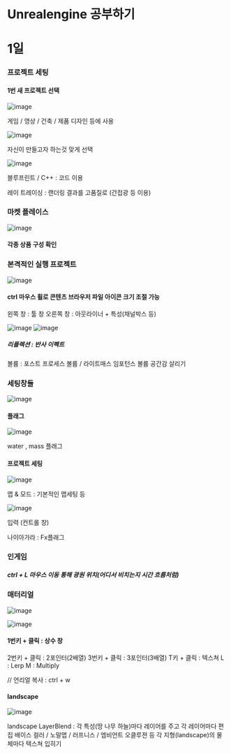 # Unrealengine 공부하기

# 1일

### 프로젝트 세팅

#### 1번 새 프로젝트 선택

![image](https://user-images.githubusercontent.com/80494367/117901233-df730e80-b305-11eb-892b-164e4d5c5d25.png)

게임 / 영상 / 건축 / 제품 디자인 등에 사용          
    
![image](https://user-images.githubusercontent.com/80494367/117901506-717b1700-b306-11eb-99ad-0c34c357918f.png)
    
자신이 만들고자 하는것 맞게 선택
    
![image](https://user-images.githubusercontent.com/80494367/117900345-f87ac000-b303-11eb-99c4-4819fcde02fe.png)
    
블루프린트 / C++ : 코드 이용
    
레이 트레이싱 : 랜더링 결과를 고품질로 (간접광 등 이용)

### 마켓 플레이스
   
![image](https://user-images.githubusercontent.com/80494367/117900582-7212ae00-b304-11eb-92b7-9ee311cb02d8.png)
   
#### 각종 상품 구성 확인

### 본격적인 실행 프로젝트
   
![image](https://user-images.githubusercontent.com/80494367/117902709-0bdc5a00-b309-11eb-9c79-6a537ce59383.png)
   
####  ctrl 마우스 휠로  콘텐츠 브라우저 파일 아이콘 크기 조절 가능
   
   왼쪽 창 : 툴 창
   오른쪽 창 : 아웃라이너 + 특성(채널박스 등)
      
![image](https://user-images.githubusercontent.com/80494367/117903143-fae01880-b309-11eb-939a-add19da37064.png)
![image](https://user-images.githubusercontent.com/80494367/117903180-0a5f6180-b30a-11eb-950e-30c62041a24a.png)
   
##### 리플렉션 : 반사 이펙트
볼륨 : 포스트 프로세스 볼륨 / 라이트매스 임포턴스 볼륨
공간감 살리기   


### 세팅창들

![image](https://user-images.githubusercontent.com/80494367/117903676-f2d4a880-b30a-11eb-9fe2-b2ec0bad5fe2.png)

#### 플래그
![image](https://user-images.githubusercontent.com/80494367/117903879-5232b880-b30b-11eb-80ab-37fe32b56b13.png)

water , mass 플래그

#### 프로젝트 세팅
![image](https://user-images.githubusercontent.com/80494367/117904129-c0777b00-b30b-11eb-8603-d155c421857e.png)
   
   맵 & 모드 :  기본적인 맵세팅 등

![image](https://user-images.githubusercontent.com/80494367/117904408-47c4ee80-b30c-11eb-9e38-8ad11193f143.png)

   입력 (컨트롤 창)
   

나이아가라 : Fx플래그



### 인게임

##### ctrl + L 마우스 이동 통해  광원 위치(어디서 비치는지  시간 흐름처럼)


### 매터리얼

![image](https://user-images.githubusercontent.com/80494367/117909227-cde53300-b314-11eb-9f70-a8c50f098b0e.png)

![image](https://user-images.githubusercontent.com/80494367/117909471-45b35d80-b315-11eb-92c8-76696eafcda8.png)

   
#### 1번키 + 클릭 :  상수 창
2번키 + 클릭 : 2포인터(2배열)
3번키 + 클릭 : 3포인터(3배열)
T키 + 클릭 : 텍스쳐
L : Lerp
M : Multiply

// 언리얼 복사 : ctrl + w
   
   
#### landscape
   
   ![image](https://user-images.githubusercontent.com/80494367/117909797-e275fb00-b315-11eb-9bc1-b681680646da.png)

   landscape LayerBlend : 각 특성(땅 나무 하늘)마다 레이어를 주고  각 레이어마다 편집
     배이스 컬러 / 노말맵 / 러프니스 / 엠비언트 오클루젼 등  각 지형(landscape)의 물체마다 텍스쳐 입히기
   
